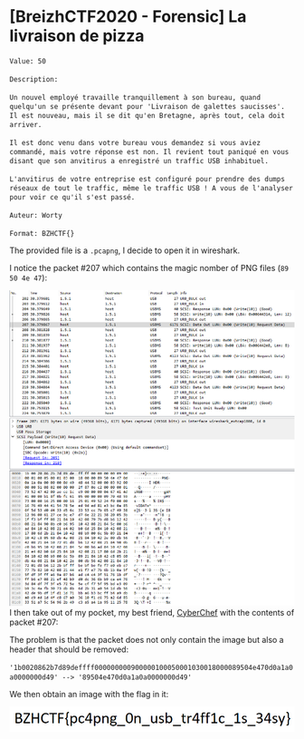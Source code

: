 # [BreizhCTF2020 - Forensic] La livraison de pizza
    Value: 50

    Description:

    Un nouvel employé travaille tranquillement à son bureau, quand quelqu'un se présente devant pour 'Livraison de galettes saucisses'. Il est nouveau, mais il se dit qu'en Bretagne, après tout, cela doit arriver.

    Il est donc venu dans votre bureau vous demandez si vous aviez commandé, mais votre réponse est non. Il revient tout paniqué en vous disant que son anvitirus a enregistré un traffic USB inhabituel.

    L'anvitirus de votre entreprise est configuré pour prendre des dumps réseaux de tout le traffic, même le traffic USB ! A vous de l'analyser pour voir ce qu'il s'est passé.

    Auteur: Worty

    Format: BZHCTF{}

The provided file is a `.pcapng`, I decide to open it in wireshark.

I notice the packet #207 which contains the magic nomber of PNG files (`89 50 4e 47`):

![packet #207 content](wireshark.png)
I then take out of my pocket, my best friend, [CyberChef](https://gchq.github.io/CyberChef/#recipe=From_Hex('Auto')) with the contents of packet #207:

The problem is that the packet does not only contain the image but also a header that should be removed:

`'1b0020862b7d89deffff000000000900000100050001030018000089504e470d0a1a0a0000000d49' --> '89504e470d0a1a0a0000000d49'`

We then obtain an image with the flag in it:

![image with the flag](flag.png)